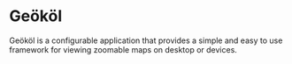 # Geököl

Geököl is a configurable application that provides a simple and easy to use framework for viewing zoomable maps on desktop or devices.
